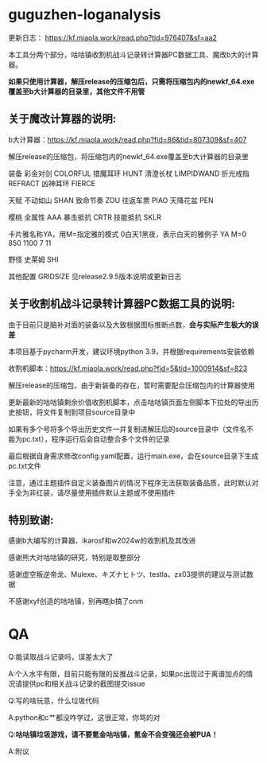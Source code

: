 # guguzhen-loganalysis

更新日志： https://kf.miaola.work/read.php?tid=976407&sf=aa2

本工具分两个部分，咕咕镇收割机战斗记录转计算器PC数据工具、魔改b大的计算器。

**如果只使用计算器，解压release的压缩包后，只需将压缩包内的newkf_64.exe覆盖至b大计算器的目录里，其他文件不用管**

## 关于魔改计算器的说明:

b大计算器：https://kf.miaola.work/read.php?fid=86&tid=807309&sf=407

解压release的压缩包，将压缩包内的newkf_64.exe覆盖至b大计算器的目录里

装备 彩金对剑 COLORFUL 猎魔耳环 HUNT 清澄长杖 LIMPIDWAND 折光戒指 REFRACT 凶神耳环 FIERCE

天赋 不动如山 SHAN 致命节奏 ZOU 往返车票 PIAO 天降花盆 PEN

樱桃 全属性 AAA 暴击抵抗 CRTR 技能抵抗 SKLR

卡片雅名称YA，用M=指定雅的模式 0白天1黑夜，表示白天的雅例子 YA M=0 850 1100 7 11

野怪 史莱姆 SHI

其他配置 GRIDSIZE 见release2.9.5版本说明或更新日志

## 关于收割机战斗记录转计算器PC数据工具的说明:

由于目前只是脑补对面的装备以及大致根据图标推断点数，**会与实际产生极大的误差**

本项目基于pycharm开发，建议环境python 3.9，并根据requirements安装依赖

收割机脚本：https://kf.miaola.work/read.php?fid=5&tid=1000914&sf=823

解压release的压缩包，由于新装备的存在，暂时需要配合压缩包内的计算器使用

更新最新的咕咕镇剩余价值收割机脚本，点击咕咕镇页面左侧脚本下拉处的导出历史按钮，将文件复制到项目source目录中

如果有多个号将多个导出历史文件一并复制进解压后的source目录中（文件名不能为pc.txt），程序运行后会自动整合多个文件的记录

最后根据自身需求修改config.yaml配置，运行main.exe，会在source目录下生成pc.txt文件

注意，通过主题插件自定义装备图片的情况下程序无法获取装备品质，此时默认对手全为非红装，请尽量使用插件默认主题或不使用插件

## 特别致谢:

感谢b大编写的计算器、ikarosf和w2024w的收割机及其改进

感谢熊大对咕咕镇的研究，特别是取整部分

感谢虚空叛逆帝龙、Mulexe、キズナヒトツ、testla、zx03提供的建议与测试数据

不感谢xyf创造的咕咕镇，别再瞎jb搞了cnm

# QA

Q:能读取战斗记录吗，误差太大了

A:个人水平有限，目前只能有限的反推战斗记录，如果pc出现过于离谱加点的情况请提供pc和相关战斗记录的截图提交issue

Q:写的啥玩意，什么垃圾代码

A:python和c艹都没咋学过，这很正常，你骂的对

Q:**咕咕镇垃圾游戏，请不要氪金咕咕镇，氪金不会变强还会被PUA！**

A:附议
